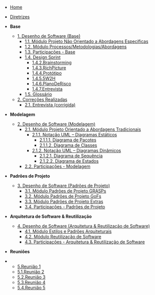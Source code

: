 <!-- docs/_sidebar.md -->

- [Home](/docs)
- [Diretrizes](Diretrizes/Diretrizes.md)

- **Base**

  - [1. Desenho de Software (Base)](Base/1.Base.md)
    - [1.1. Módulo Projeto Não Orientado a Abordagens Específicas](/Base/1.1.AbordagemNaoEspecifica.md)
    - [1.2. Módulo Processos/Metodologias/Abordagens](/Base/1.2.ProcessosMetodologiasAbordagens.md)
    - [1.3. Participações - Base](/Base/1.3.ParticipacoesBase.md)
    - [1.4. Design Sprint](/Base/1.4.DesignSprint/1.4.1.Introducao.md)
      - [1.4.2.Brainstorming](/Base/1.4.DesignSprint/1.4.2.Brainstorming.md)
      - [1.4.3.RichPicture](/Base/1.4.DesignSprint/1.4.3.RichPicture.md)
      - [1.4.4.Protótipo](/Base/1.4.DesignSprint/1.4.4.Prototipo.md)
      - [1.4.5.5W2H](/Base/1.4.DesignSprint/1.4.5.W2H.md)
      - [1.4.6.PlanoDeRisco](/Base/1.4.DesignSprint/1.4.6.PlanoDeRisco.md)
      - [1.4.7.Entrevista](/Base/1.4.DesignSprint/1.4.7.ValidaçãoDoPrototipo.md)
     - [1.5. Glossário](./Base/1.5.Glossario.md)
  - [2. Correções Realizadas](/Base/correcoes/correcao.md)
    - [2.1. Entrevista (corrigida)](/Base/correcoes/1.4.7.ValidaçãoDoPrototipo.md)


- **Modelagem**

  - [2. Desenho de Software (Modelagem)](/Modelagem/2.Modelagem.md)
    - [2.1. Módulo Projeto Orientado a Abordagens Tradicionais](/Modelagem/2.1.ModelagemTradicional.md)
      - [2.1.1. Notação UML – Diagramas Estáticos](/Modelagem/2.1.1.UMLEstaticos.md)
        - [2.1.1.1. Diagrama de Pacotes](/Modelagem/estatico/UML_DiagramaPacotes.md)
        - [2.1.1.2. Diagrama de Classes](/Modelagem/estatico/UML_DiagramaClasses.md)
      - [2.1.2. Notação UML – Diagramas Dinâmicos](/Modelagem/2.1.2.UMLDinamicos.md)
        - [2.1.2.1. Diagrama de Sequência](/Modelagem/dinamico/UML_DiagramaSequencia.md)
        - [2.1.2.2. Diagrama de Estados](/Modelagem/dinamico/UML_DiagramaEstados.md)
    - [2.2. Participações - Modelagem](/Modelagem/2.2.ParticipacoesModelagem.md)

- **Padrões de Projeto**

  - [3. Desenho de Software (Padrões de Projeto)](/PadroesDeProjeto/3.PadroesDeProjeto.md)
    - [3.1. Módulo Padrões de Projeto GRASPs](/PadroesDeProjeto/3.1.GRASPs.md)
    - [3.2. Módulo Padrões de Projeto GoFs](/PadroesDeProjeto/3.2.GoFs.md)
    - [3.3. Módulo Padrões de Projeto Extras](/PadroesDeProjeto/3.3.PadroesExtra.md)
    - [3.4. Participações - Padrões de Projeto](/PadroesDeProjeto/3.4.ParticipacoesPadroes.md)

- **Arquitetura de Software & Reutilização**

  - [4. Desenho de Software (Arquitetura & Reutilização de Software)](/ArquiteturaReutilizacao/4.ArquiteturaReutilizacao.md)
    - [4.1. Módulo Estilos e Padrões Arquiteturais](/ArquiteturaReutilizacao/4.1.PadroesArquiteturais.md)
    - [4.2. Módulo Reutilização de Software](/ArquiteturaReutilizacao/4.2.ReutilizacaoDeSoftware.md)
    - [4.3. Participações - Arquitetura & Reutilização de Software](/ArquiteturaReutilizacao/4.3.ParticipacoesArqReutilizacao.md)

- **Reuniões**
- 
  - [5.Reunião 1](/Reunioes/5.Reuniao01.md)
  - [5.1.Reunião 2](/Reunioes/5.1.Reuniao02.md)
  - [5.2.Reunião 3](/Reunioes/5.2.Reuniao03.md)
  - [5.3.Reunião 4](/Reunioes/5.3.Reuniao04.md)
  - [5.4.Reunião 5](/Reunioes/5.4.Reuniao05.md)
